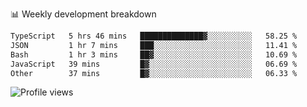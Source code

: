 
📊 Weekly development breakdown
<!--START_SECTION:waka-->

```txt
TypeScript   5 hrs 46 mins   ██████████████▓░░░░░░░░░░   58.25 %
JSON         1 hr 7 mins     ███░░░░░░░░░░░░░░░░░░░░░░   11.41 %
Bash         1 hr 3 mins     ██▓░░░░░░░░░░░░░░░░░░░░░░   10.69 %
JavaScript   39 mins         █▓░░░░░░░░░░░░░░░░░░░░░░░   06.69 %
Other        37 mins         █▓░░░░░░░░░░░░░░░░░░░░░░░   06.33 %
```

<!--END_SECTION:waka-->

<img src="https://gpvc.arturio.dev/iqbalfasri" alt="Profile views"/>

